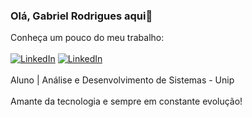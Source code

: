 ### Olá, Gabriel Rodrigues aqui👋

Conheça um pouco do meu trabalho:<br><br>
[![LinkedIn](https://img.shields.io/badge/LinkedIn-0077B5?style=for-the-badge&logo=linkedin&logoColor=white)](https://www.linkedin.com/in/gabriel-rodrigues2/)
[![LinkedIn](https://img.shields.io/badge/Alura-483D8B?style=for-the-badge&logo=&logoColor=purple)](https://cursos.alura.com.br/user/goncalvesgabrielpro)
<br><br>Aluno | Análise e Desenvolvimento de Sistemas - Unip<br><br>Amante da tecnologia e sempre em constante evolução!
